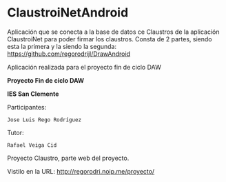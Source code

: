 # ClaustroiNetAndroid
Aplicación que se conecta a la base de datos ce Claustros de la aplicación ClaustroiNet para poder firmar los claustros.
Consta de 2 partes, siendo esta la primera y la siendo la segunda: https://github.com/regorodrijl/DrawAndroid

Aplicación realizada para el proyecto fin de ciclo DAW

**Proyecto Fin de ciclo DAW**

**IES San Clemente**

Participantes:

	Jose Luis Rego Rodríguez


Tutor:

	Rafael Veiga Cid

Proyecto Claustro, parte web del proyecto. 

Vistilo en la URL: http://regorodri.noip.me/proyecto/
